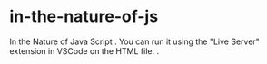 # in-the-nature-of-js
In the Nature of Java Script
.
You can run it using the "Live Server" extension in VSCode on the HTML file.
.
